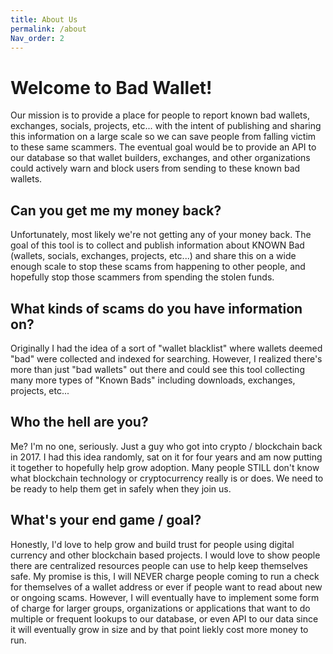 ```yaml
---
title: About Us
permalink: /about
Nav_order: 2
---
```


# Welcome to Bad Wallet! 

Our mission is to provide a place for people to report known bad wallets, exchanges, socials, projects, etc... with the intent of publishing and sharing this information on a large scale so we can save people from falling victim to these same scammers. The eventual goal would be to provide an API to our database so that wallet builders, exchanges, and other organizations could actively warn and block users from sending to these known bad wallets. <br/>

## Can you get me my money back?

Unfortunately, most likely we're not getting any of your money back. The goal of this tool is to collect and publish information about KNOWN Bad (wallets, socials, exchanges, projects, etc...) and share this on a wide enough scale to stop these scams from happening to other people, and hopefully stop those scammers from spending the stolen funds. 

## What kinds of scams do you have information on?

Originally I had the idea of a sort of "wallet blacklist" where wallets deemed "bad" were collected and indexed for searching. However, I realized there's more than just "bad wallets" out there and could see this tool collecting many more types of "Known Bads" including downloads, exchanges, projects, etc...<br/>

## Who the hell are you?

Me? I'm no one, seriously. Just a guy who got into crypto / blockchain back in 2017. I had this idea randomly, sat on it for four years and am now putting it together to hopefully help grow adoption. Many people STILL don't know what blockchain technology or cryptocurrency really is or does. We need to be ready to help them get in safely when they join us. <br/>

## What's your end game / goal?

Honestly, I'd love to help grow and build trust for people using digital currency and other blockchain based projects. I would love to show people there are centralized resources people can use to help keep themselves safe. My promise is this, I will NEVER charge people coming to run a check for themselves of a wallet address or ever if people want to read about new or ongoing scams. However, I will eventually have to implement some form of charge for larger groups, organizations or applications that want to do multiple or frequent lookups to our database, or even API to our data since it will eventually grow in size and by that point liekly cost more money to run.  <br/>




